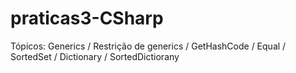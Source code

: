 # praticas3-CSharp
Tópicos:
Generics / Restrição de generics / GetHashCode / Equal / SortedSet / Dictionary / SortedDictiorany
